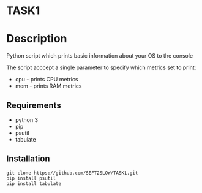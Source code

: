 # TASK1
# Description 
Python script which prints basic information about your OS to the console

The script acccept a single parameter to specify which metrics set to print:
* cpu - prints CPU metrics
* mem - prints RAM metrics

## Requirements
* python 3
* pip
* psutil
* tabulate

## Installation
	git clone https://github.com/SEFT2SLOW/TASK1.git
	pip install psutil
	pip install tabulate


